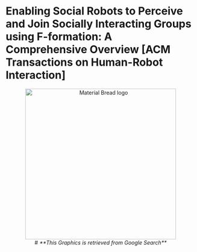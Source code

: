 # Enabling Social Robots to Perceive and Join Socially Interacting Groups using F-formation: A Comprehensive Overview [ACM Transactions on Human-Robot Interaction]


<p align="center">
    <img width="400" src="assets/Social_robot_f-formation.gif" alt="Material Bread logo">
    <br>
  #  <em>**This Graphics is retrieved from Google Search**</em>
</p>

